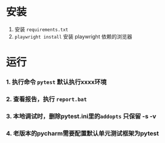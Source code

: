 # 安装

1. 安装 `requirements.txt`
2. `playwright install` 安装 playwright 依赖的浏览器

# 运行

### 1. 执行命令 `pytest` 默认执行xxxx环境

### 2. 查看报告，执行 `report.bat`

### 3. 本地调试时，删除pytest.ini里的`addopts` 只保留 -s -v

### 4. 老版本的pycharm需要配置默认单元测试框架为pytest
